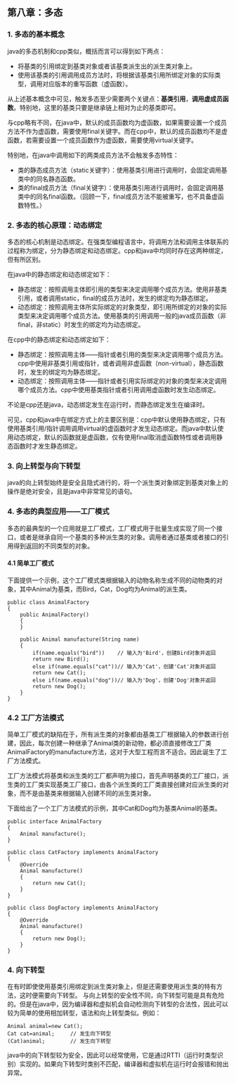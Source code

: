 ## 第八章：多态

### 1. 多态的基本概念
java的多态机制和cpp类似，概括而言可以得到如下两点：
+ 将基类的引用绑定到基类对象或者该基类派生出的派生类对象上。
+ 使用该基类的引用调用成员方法时，将根据该基类引用所绑定对象的实际类型，调用对应版本的重写函数（虚函数）。

从上述基本概念中可见，触发多态至少需要两个关键点：**基类引用**，**调用虚成员函数**。特别地，这里的基类只要是继承链上相对为止的基类即可。

与cpp略有不同，在java中，默认的成员函数均为虚函数，如果需要设置一个成员方法不作为虚函数，需要使用final关键字。而在cpp中，默认的成员函数均不是虚函数，若需要设置一个成员函数作为虚函数，需要使用virtual关键字。

特别地，在java中调用如下的两类成员方法不会触发多态特性：
+ 类的静态成员方法（static关键字）：使用基类引用进行调用时，会固定调用基类中的同名静态函数。
+ 类的final成员方法（final关键字）：使用基类引用进行调用时，会固定调用基类中的同名final函数。（回顾一下，final成员方法不能被重写，也不具备虚函数特性。）

### 2. 多态的核心原理：动态绑定
多态的核心机制是动态绑定。在强类型编程语言中，将调用方法和调用主体联系的过程称为绑定，分为静态绑定和动态绑定。cpp和java中均同时存在这两种绑定，但有所区别。

在java中的静态绑定和动态绑定如下：
+ 静态绑定：按照调用主体即引用的类型来决定调用哪个成员方法。使用非基类引用，或者调用static，final的成员方法时，发生的绑定均为静态绑定。
+ 动态绑定：按照调用主体所实际绑定的对象类型，即引用所绑定的对象的实际类型来决定调用哪个成员方法。使用基类的引用调用一般的java成员函数（非final，非static）时发生的绑定均为动态绑定。

在cpp中的静态绑定和动态绑定如下：
+ 静态绑定：按照调用主体——指针或者引用的类型来决定调用哪个成员方法。cpp中使用非基类引用或指针，或者调用非虚函数（non-virtual），静态函数时，发生的绑定均为静态绑定。
+ 动态绑定：按照调用主体——指针或者引用实际绑定的对象的类型来决定调用哪个成员方法。cpp中使用基类指针或者引用调用虚函数时发生动态绑定。

不论是cpp还是java，动态绑定发生在运行时，而静态绑定发生在编译时。

可见，cpp和java中在绑定方式上的主要区别是：cpp中默认使用静态绑定，只有使用基类引用/指针调用调用virtual的虚函数时才发生动态绑定。而java中默认使用动态绑定，默认的函数就是虚函数，仅有使用final取消虚函数特性或者调用静态函数时才发生静态绑定。

### 3. 向上转型与向下转型
java的向上转型始终是安全且隐式进行的，将一个派生类对象绑定到基类对象上的操作是绝对安全，且是java中非常常见的语句。

### 4. 多态的典型应用——工厂模式
多态的最典型的一个应用就是工厂模式，工厂模式用于批量生成实现了同一个接口，或者是继承自同一个基类的多种派生类的对象。调用者通过基类或者接口的引用得到返回的不同类型的对象。

#### 4.1 简单工厂模式
下面提供一个示例，这个工厂模式类根据输入的动物名称生成不同的动物类的对象，其中Animal为基类，而Bird，Cat，Dog均为Animal的派生类。

```
public class AnimalFactory
{
    public AnimalFactory()
    {
    }

    public Animal manufacture(String name)
    {
        if(name.equals("bird"))    // 输入为'Bird'，创建Bird对象并返回
        return new Bird();
        else if(name.equals("cat"))// 输入为'Cat'，创建'Cat'对象并返回
        return new Cat();
        else if(name.equals("dog"))// 输入为'Dog'，创建'Dog'对象并返回
        return new Dog();
    }
}
```

### 4.2 工厂方法模式
简单工厂模式的缺陷在于，所有派生类的对象都由基类工厂根据输入的参数进行创建，因此，每次创建一种继承了Animal类的新动物，都必须直接修改工厂类AnimalFactory的manufacture方法，这对于大型工程而言不适合。因此诞生了工厂方法模式。

工厂方法模式将基类和派生类的工厂都声明为接口，首先声明基类的工厂接口，派生类的工厂类实现基类工厂接口，由各个派生类的工厂类直接创建对应派生类的对象，而不是由基类来根据输入创建不同的派生类对象。

下面给出了一个工厂方法模式的示例，其中Cat和Dog均为基类Animal的基类。

```
public interface AnimalFactory 
{
    Animal manufacture();
}

public class CatFactory implements AnimalFactory
{
    @Override
    Animal manufacture() 
    {
        return new Cat();
    }
}

public class DogFactory implements AnimalFactory
{
    @Override
    Animal manufacture() 
    {
        return new Dog();
    }
}
```

### 4. 向下转型
在有时即使使用基类引用绑定到派生类对象上，但是还需要使用派生类的特有方法，这时便需要向下转型。
与向上转型的安全性不同，向下转型可能是具有危险的。但是在java中，因为编译器和虚拟机会自动检测向下转型的合法性，因此可以较为简单的使用相加转型，语法和向上转型类似。例如：

```
Animal animal=new Cat();
Cat cat=animal;     // 发生向下转型
(Cat)animal;        // 发生向下转型
```
java中的向下转型较为安全，因此可以经常使用，它是通过RTTI（运行时类型识别）实现的。如果向下转型时类别不匹配，编译器和虚拟机在运行时会报错和抛出异常。

